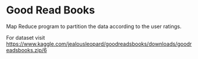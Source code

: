 # Good Read Books

Map Reduce program to partition the data according to the user ratings.

For dataset visit https://www.kaggle.com/jealousleopard/goodreadsbooks/downloads/goodreadsbooks.zip/6